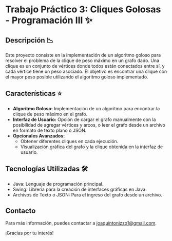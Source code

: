 # Trabajo Práctico 3: Cliques Golosas - Programación III ​✨​

## Descripción 📉​

Este proyecto consiste en la implementación de un algoritmo goloso para resolver el problema de la clique de peso máximo en un grafo dado. Una clique es un conjunto de vértices donde todos están conectados entre sí, y cada vértice tiene un peso asociado. El objetivo es encontrar una clique con el mayor peso posible utilizando el algoritmo goloso implementado.

## Características ⭐​

- **Algoritmo Goloso:** Implementación de un algoritmo para encontrar la clique de peso máximo en el grafo.
- **Interfaz de Usuario:** Opción de cargar el grafo manualmente con la posibilidad de agregar vértices y arcos, o leer el grafo desde un archivo en formato de texto plano o JSON.
- **Opcionales Avanzados:**
  - Obtener diferentes cliques en cada ejecución.
  - Visualización gráfica del grafo y la clique obtenida en la interfaz de usuario.

## Tecnologías Utilizadas 🛠️

- Java: Lenguaje de programación principal.
- Swing: Librería para la creación de interfaces gráficas en Java.
- Archivos de Texto o JSON: Para el ingreso del grafo desde un archivo.

## Contacto

Para más información, puedes contactar a [joaquintonizzo1@gmail.com](mailto:joaquintonizzo1@gmail.com).

¡Gracias por tu interés!
